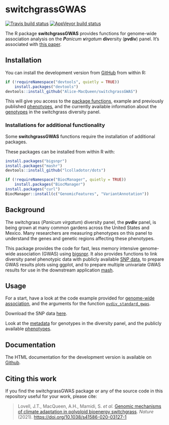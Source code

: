 
<!-- README.md is generated from README.Rmd. Please edit that file -->

# switchgrassGWAS

<!-- badges: start -->

[![Travis build
status](https://travis-ci.org/Alice-MacQueen/switchgrassGWAS.svg?branch=master)](https://travis-ci.org/Alice-MacQueen/switchgrassGWAS)
[![AppVeyor build
status](https://ci.appveyor.com/api/projects/status/github/Alice-MacQueen/switchgrassGWAS?branch=master&svg=true)](https://ci.appveyor.com/project/Alice-MacQueen/switchgrassGWAS)
<!-- badges: end -->

The R package <b>switchgrassGWAS</b> provides functions for genome-wide
association analysis on the *<b>P</b>anicum <b>v</b>irgatum*
<b>div</b>ersity (<b>pvdiv</b>) panel. It’s associated with [this
paper](https://www.nature.com/articles/s41586-020-03127-1).

## Installation

You can install the development version from
[GitHub](https://github.com/Alice-MacQueen/switchgrassGWAS) from within
R:

``` r
if (!requireNamespace("devtools", quietly = TRUE))
    install.packages("devtools")
devtools::install_github("Alice-MacQueen/switchgrassGWAS")
```

This will give you access to the [package
functions](https://alice-macqueen.github.io/switchgrassGWAS/reference/index.html),
example and previously published
[phenotypes](https://alice-macqueen.github.io/switchgrassGWAS/reference/phenotypes.html),
and the currently available information about the
[genotypes](https://alice-macqueen.github.io/switchgrassGWAS/reference/pvdiv_metadata.html)
in the switchgrass diversity panel.

### Installations for additional functionality

Some <b>switchgrassGWAS</b> functions require the installation of
additional packages.

These packages can be installed from within R with:

``` r
install.packages("bigsnpr")
install.packages("mashr")
devtools::install_github("lcolladotor/dots")

if (!requireNamespace("BiocManager", quietly = TRUE))
    install.packages("BiocManager")
install.packages("curl")
BiocManager::install(c("GenomicFeatures", "VariantAnnotation"))
```

## Background

The switchgrass (*Panicum virgatum*) diversity panel, the <b>pvdiv</b>
panel, is being grown at many common gardens across the United States
and Mexico. Many researchers are measuring phenotypes on this panel to
understand the genes and genetic regions affecting these phenotypes.

This package provides the code for fast, less memory intensive
genome-wide association (GWAS) using
[bigsnpr](https://privefl.github.io/bigsnpr/). It also provides
functions to link diversity panel phenotypic data with publicly
available [SNP data](https://doi.org/10.18738/T8/ET9UAU), to prepare
GWAS results plots using ggplot, and to prepare multiple univariate GWAS
results for use in the downstream application
[mash](https://www.nature.com/articles/s41588-018-0268-8).

## Usage

For a start, have a look at the code example provided for [genome-wide
association](https://alice-macqueen.github.io/switchgrassGWAS/articles/gwas.html),
and the arguments for the function
[`pvdiv_standard_gwas`](https://alice-macqueen.github.io/switchgrassGWAS/reference/pvdiv_standard_gwas.html).

Download the SNP data [here](https://doi.org/10.18738/T8/ET9UAU).

Look at the
[metadata](https://alice-macqueen.github.io/switchgrassGWAS/reference/pvdiv_metadata.html)
for genotypes in the diversity panel, and the publicly available
[phenotypes](https://alice-macqueen.github.io/switchgrassGWAS/reference/phenotypes.html).

## Documentation

The HTML documentation for the development version is available on
[Github](https://alice-macqueen.github.io/switchgrassGWAS/).

## Citing this work

If you find the switchgrassGWAS package or any of the source code in
this repository useful for your work, please cite:

> Lovell, J.T., MacQueen, A.H., Mamidi, S. <i>et al.</i> [Genomic
> mechanisms of climate adaptation in polyploid bioenergy
> switchgrass](https://doi.org/10.1038/s41586-020-03127-1).
> <i>Nature</i> (2021). <https://doi.org/10.1038/s41586-020-03127-1>
